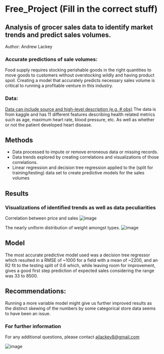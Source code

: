 # Free_Project (Fill in the correct stuff)
## Analysis of grocer sales data to identify market trends and predict sales volumes.
Author: Andrew Lackey
### Accurate predictions of sale volumes:
Food supply requires stocking perishable goods in the right quantities to move goods to customers without overstocking wildly and having product spoil. Creating a model that accurately predicts necessary sales volume is critical to running a profitable venture in this industry.
### Data:
[Data can include source and high-level description (e.g. # obs)](https://datahack.analyticsvidhya.com/contest/practice-problem-big-mart-sales-iii/)
The data is from kaggle and has 11 different features describing health related metrics such as age, maximum heart rate, blood pressure, etc. As well as whether or not the patient developed heart disease.

## Methods
* Data processed to impute or remove erroneous data or missing records.
* Data trends explored by creating correlations and visualizations of those correlations.
* Linear regression and decision tree regression applied to the (split for training/testing) data set to create predictive models for the sales volumes

## Results
### Visualizations of identified trends as well as data peculiarities

Correlation between price and sales
![image](https://user-images.githubusercontent.com/25378587/172199998-d74e360e-681e-45a7-b1b0-96dc665ff5a0.png)

The nearly uniform distribution of weight amongst types.
![image](https://user-images.githubusercontent.com/25378587/172199944-4c03469e-c865-4c41-9b98-48b6c35a9a86.png)

## Model
The most accurate predictive model used was a decision tree regressor which resulted in a RMSE of ~1000 for a field with a mean of ~2200, and an R2 fit to the testing split of 0.6 which, while leaving room for improvement, gives a good first step prediction of expected sales considering the range was 33 to 8500. 

## Recommendations:
Running a more variable model might give us further improved results as the distinct skewing of the numbers by some categorical store data seems to have been an issue.

### For further information
For any additional questions, please contact ajlackey8@gmail.com

![image](https://user-images.githubusercontent.com/25378587/172199927-710442e4-b103-42e5-9cef-37e5a1cbe7db.png)
